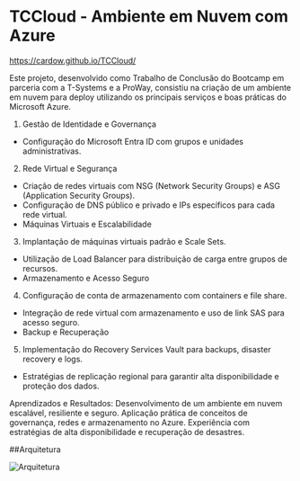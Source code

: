 # TCCloud - Ambiente em Nuvem com Azure

https://cardow.github.io/TCCloud/

Este projeto, desenvolvido como Trabalho de Conclusão do Bootcamp em parceria com a T-Systems e a ProWay, consistiu na criação de um ambiente em nuvem para deploy utilizando os principais serviços e boas práticas do Microsoft Azure.

1. Gestão de Identidade e Governança
- Configuração do Microsoft Entra ID com grupos e unidades administrativas.

2. Rede Virtual e Segurança
- Criação de redes virtuais com NSG (Network Security Groups) e ASG (Application Security Groups).
- Configuração de DNS público e privado e IPs específicos para cada rede virtual.
- Máquinas Virtuais e Escalabilidade

3. Implantação de máquinas virtuais padrão e Scale Sets.
- Utilização de Load Balancer para distribuição de carga entre grupos de recursos.
- Armazenamento e Acesso Seguro

4. Configuração de conta de armazenamento com containers e file share.
- Integração de rede virtual com armazenamento e uso de link SAS para acesso seguro.
- Backup e Recuperação

5. Implementação do Recovery Services Vault para backups, disaster recovery e logs.
- Estratégias de replicação regional para garantir alta disponibilidade e proteção dos dados.
  
Aprendizados e Resultados:
Desenvolvimento de um ambiente em nuvem escalável, resiliente e seguro.
Aplicação prática de conceitos de governança, redes e armazenamento no Azure.
Experiência com estratégias de alta disponibilidade e recuperação de desastres.

##Arquitetura

![Arquitetura](https://github.com/Cardow/TCCloud/blob/main/TTClound.drawio.png)
